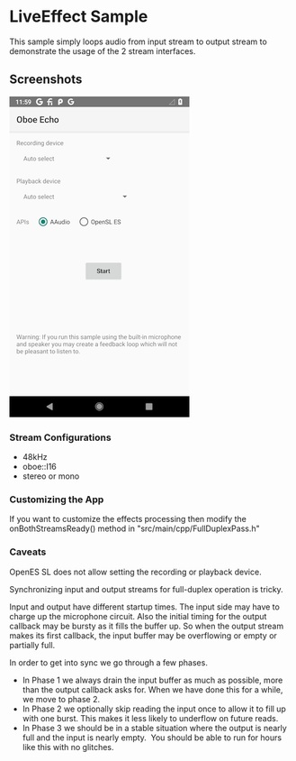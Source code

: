 LiveEffect Sample
============

This sample simply loops audio from input stream to output stream to demonstrate
the usage of the 2 stream interfaces.

Screenshots
-----------

![Screenshot](screenshot.png)


### Stream Configurations
- 48kHz
- oboe::I16
- stereo or mono

### Customizing the App

If you want to customize the effects processing then modify the
onBothStreamsReady() method in "src/main/cpp/FullDuplexPass.h"

### Caveats
OpenES SL does not allow setting the recording or playback device.

Synchronizing input and output streams for full-duplex operation is tricky.  

Input and output have different startup times. The input side may have to charge up the microphone circuit.
Also the initial timing for the output callback may be bursty as it fills the buffer up.
So when the output stream makes its first callback, the input buffer may be overflowing or empty or partially full.

In order to get into sync we go through a few phases.

* In Phase 1 we always drain the input buffer as much as possible, more than the output callback asks for. When we have done this for a while, we move to phase 2.
* In Phase 2 we optionally skip reading the input once to allow it to fill up with one burst. This makes it less likely to underflow on future reads.
* In Phase 3 we should be in a stable situation where the output is nearly full and the input is nearly empty.  You should be able to run for hours like this with no glitches.